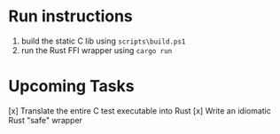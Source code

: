 # Run instructions

1. build the static C lib using `scripts\build.ps1`
2. run the Rust FFI wrapper using `cargo run`

# Upcoming Tasks

[x] Translate the entire C test executable into Rust
[x] Write an idiomatic Rust "safe" wrapper
